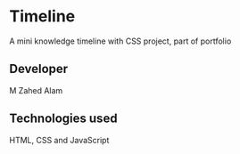 # Timeline
A mini knowledge timeline with CSS project, part of portfolio

## Developer
M Zahed Alam

## Technologies used
HTML, CSS and JavaScript
